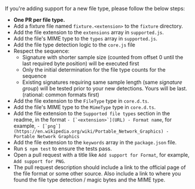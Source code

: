 If you're adding support for a new file type, please follow the below steps:

- **One PR per file type.**
- Add a fixture file named `fixture.<extension>` to the `fixture` directory.
- Add the file extension to the `extensions` array in `supported.js`.
- Add the file's MIME type to the `types` array in `supported.js`.
- Add the file type detection logic to the `core.js` file
- Respect the sequence:
  - Signature with shorter sample size (counted from offset 0 until the last required byte position) will be executed first
  - Only the initial determination for the file type counts for the sequence
  - Existing signatures requiring same sample length (same _signature group_) will be tested prior to your new detections. Yours will be last. (rational: common formats first)
- Add the file extension to the `FileType` type in `core.d.ts`.
- Add the file's MIME type to the `MimeType` type in `core.d.ts`.
- Add the file extension to the `Supported file types` section in the readme, in the format ```- [`<extension>`](URL) - Format name```, for example, ```- [`png`](https://en.wikipedia.org/wiki/Portable_Network_Graphics) - Portable Network Graphics```
- Add the file extension to the `keywords` array in the `package.json` file.
- Run `$ npm test` to ensure the tests pass.
- Open a pull request with a title like `Add support for Format`, for example, `Add support for PNG`.
- The pull request description should include a link to the official page of the file format or some other source. Also include a link to where you found the file type detection / magic bytes and the MIME type.
